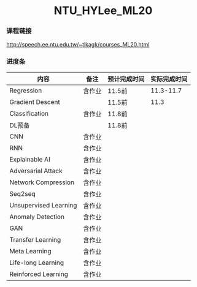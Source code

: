 # <center>NTU_HYLee_ML20</center>

### 课程链接

http://speech.ee.ntu.edu.tw/~tlkagk/courses_ML20.html

### 进度条

| 内容                  | 备注   | 预计完成时间 | 实际完成时间 |
| --------------------- | ------ | ------------ | ------------ |
| Regression            | 含作业 | 11.5前       | 11.3-11.7    |
| Gradient Descent      |        | 11.5前       | 11.3         |
| Classification        | 含作业 | 11.8前       |              |
| DL预备                |        | 11.8前       |              |
| CNN                   | 含作业 |              |              |
| RNN                   | 含作业 |              |              |
| Explainable AI        | 含作业 |              |              |
| Adversarial Attack    | 含作业 |              |              |
| Network Compression   | 含作业 |              |              |
| Seq2seq               | 含作业 |              |              |
| Unsupervised Learning | 含作业 |              |              |
| Anomaly Detection     | 含作业 |              |              |
| GAN                   | 含作业 |              |              |
| Transfer Learning     | 含作业 |              |              |
| Meta Learning         | 含作业 |              |              |
| Life-long Learning    | 含作业 |              |              |
| Reinforced Learning   | 含作业 |              |              |

